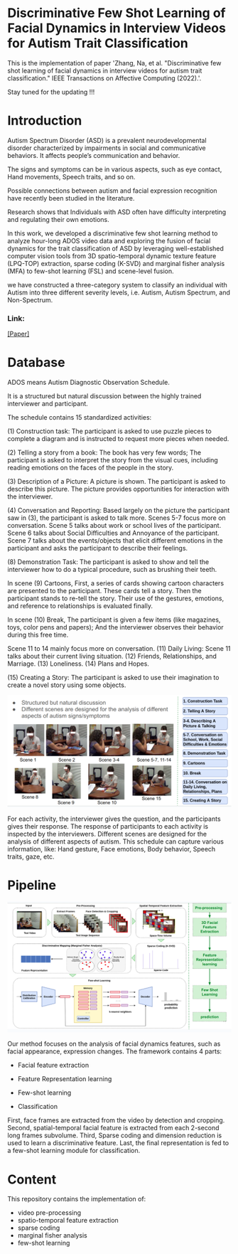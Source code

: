 # Discriminative Few Shot Learning of Facial Dynamics in Interview Videos for Autism Trait Classification
This is the implementation of paper 'Zhang, Na, et al. "Discriminative few shot learning of facial dynamics in interview videos for autism trait classification." IEEE Transactions on Affective Computing (2022).'.

Stay tuned for the updating !!!

# Introduction

Autism Spectrum Disorder (ASD) is a prevalent neurodevelopmental disorder characterized by impairments in social and communicative behaviors. It affects people’s communication and behavior.

The signs and symptoms can be in various aspects, such as eye contact, Hand movements, Speech traits, and so on.

Possible connections between autism and facial expression recognition have recently been studied in the literature. 

Research shows that Individuals with ASD often have difficulty interpreting and regulating their own emotions.

In this work, we developed a discriminative few shot learning method to analyze hour-long ADOS video data and exploring the fusion of facial dynamics for the trait classification of ASD by leveraging well-established computer vision tools from 3D spatio-temporal dynamic texture feature (LPQ-TOP) extraction, sparse coding (K-SVD) and marginal fisher analysis (MFA) to few-shot learning (FSL) and scene-level fusion.

we have constructed a three-category system to classify an individual with Autism into three different severity levels, i.e. Autism, Autism Spectrum, and Non-Spectrum.

### Link: 
[[Paper]](https://ieeexplore.ieee.org/abstract/document/9785700)

# Database

ADOS means Autism Diagnostic Observation Schedule.

It is a structured but natural discussion between the highly trained interviewer and participant.

The schedule contains 15 standardized activities:

(1) Construction task: The participant is asked to use puzzle pieces to complete a diagram and is instructed to request more pieces when needed.

(2) Telling a story from a book: The book has very few words; The participant is asked to interpret the story from the visual cues, including reading emotions on the faces of the people in the story.

(3) Description of a Picture: A picture is shown. The participant is asked to describe this picture. The picture provides opportunities for interaction with the interviewer.

(4) Conversation and Reporting: Based largely on the picture the participant saw in (3), the participant is asked to talk more. Scenes 5-7 focus more on conversation. Scene 5 talks about work or school lives of the participant. Scene 6 talks about Social Difficulties and Annoyance of the participant. Scene 7 talks about the events/objects that elicit different emotions in the participant and asks the participant to describe their feelings.

(8) Demonstration Task: The participant is asked to show and tell the interviewer how to do a typical procedure, such as brushing their teeth.

In scene (9) Cartoons, First, a series of cards showing cartoon characters are presented to the participant. These cards tell a story. Then the participant stands to re-tell the story. Their use of the gestures, emotions, and reference to relationships is evaluated finally.

In scene (10) Break, The participant is given a few items (like magazines, toys, color pens and papers); And the interviewer observes their behavior during this free time.

Scene 11 to 14 mainly focus more on conversation. (11) Daily Living: Scene 11 talks about their current living situation. (12) Friends, Relationships, and Marriage. (13) Loneliness. (14) Plans and Hopes.

(15) Creating a Story: The participant is asked to use their imagination to create a novel story using some objects.

![arch](fig/data.png)

For each activity, the interviewer gives the question, and the participants gives their response. The response of participants to each activity is inspected by the interviewers. Different scenes are designed for the analysis of different aspects of autism. This schedule can capture various information, like: Hand gesture, Face emotions, Body behavior, Speech traits, gaze, etc.


# Pipeline
![arch](fig/pipeline.png)

Our method focuses on the analysis of facial dynamics features, such as facial appearance, expression changes. The framework contains 4 parts:

* Facial feature extraction

* Feature Representation learning

* Few-shot learning

* Classification 

First, face frames are extracted from the video by detection and cropping. Second, spatial-temporal facial feature is extracted from each 2-second long frames subvolume. Third, Sparse coding and dimension reduction is used to learn a discriminative feature. Last, the final representation is fed to a few-shot learning module for classification.

# Content

This repository contains the implementation of:
* video pre-processing
* spatio-temporal feature extraction
* sparse coding
* marginal fisher analysis
* few-shot learning


